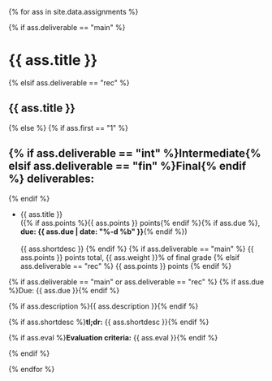 {% for ass in site.data.assignments %}

{% if ass.deliverable == "main" %}
# {{ ass.title }}
{% elsif ass.deliverable == "rec" %}
## {{ ass.title }}
{% else %}
  {% if ass.first == "1" %}
## {% if ass.deliverable == "int" %}Intermediate{% elsif ass.deliverable == "fin" %}Final{% endif %} deliverables: 
  {% endif %}
  - <a id="{{ ass.title | slugify }}"></a>{{ ass.title }}<br/>({% if ass.points %}{{ ass.points }} points{% endif %}{% if ass.due %}, **due: {{ ass.due | date: "%-d %b" }}**{% endif %})<br/><br/>{{ ass.shortdesc }}
{% endif %}
{% if ass.deliverable == "main" %}
{{ ass.points }} points total, {{ ass.weight }}% of final grade
{% elsif ass.deliverable == "rec" %}
{{ ass.points }} points
{% endif %}

{% if ass.deliverable == "main" or ass.deliverable == "rec" %}
{% if ass.due %}Due: {{ ass.due }}{% endif %}

{% if ass.description %}{{ ass.description }}{% endif %}

{% if ass.shortdesc %}**tl;dr:** {{ ass.shortdesc }}{% endif %}

{% if ass.eval %}**Evaluation criteria:** {{ ass.eval }}{% endif %}

{% endif %}

{% endfor %}
